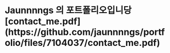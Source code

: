 <h1> Jaunnnngs 의 포트폴리오입니당
  [contact_me.pdf](https://github.com/jaunnnngs/portfolio/files/7104037/contact_me.pdf)
